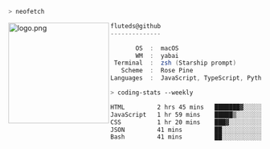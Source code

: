 ```zsh
> neofetch
```

<!--img align="left" src="https://github.com/fluteds.png" alt="logo.png" width="200"/>-->
<img align="left" src="https://external-content.duckduckgo.com/iu/?u=https%3A%2F%2F78.media.tumblr.com%2F975fca5f82161b190efdcaa05ffbd4ec%2Ftumblr_p6q6m9TJF01x3p3jmo1_500.png&f=1&nofb=1" alt="logo.png" width="200"/>

```csharp
fluteds@github
--------------

       OS  :  macOS
       WM  :  yabai
 Terminal  :  zsh (Starship prompt)  
   Scheme  :  Rose Pine  
Languages  :  JavaScript, TypeScript, Python, HTML, CSS  

```

```zsh
> coding-stats --weekly
```

<!--START_SECTION:waka-->

```txt
HTML         2 hrs 45 mins   ███████▓░░░░░░░░░░░░░░░░░   30.42 %
JavaScript   1 hr 59 mins    █████▒░░░░░░░░░░░░░░░░░░░   21.99 %
CSS          1 hr 20 mins    ███▓░░░░░░░░░░░░░░░░░░░░░   14.73 %
JSON         41 mins         ██░░░░░░░░░░░░░░░░░░░░░░░   07.66 %
Bash         41 mins         ██░░░░░░░░░░░░░░░░░░░░░░░   07.54 %
```

<!--END_SECTION:waka-->
